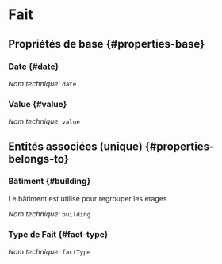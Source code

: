 # Fait
<!--- THIS FILE IS GENERATED PLEASE DO NOT EDIT IT DIRECTLY --->



<OH code="fact"/>


## Propriétés de base {#properties-base}

### Date {#date}



*Nom technique:* ```date```
<PH code="fact:date"/>

### Value {#value}



*Nom technique:* ```value```
<PH code="fact:value"/>


## Entités associées (unique) {#properties-belongs-to}

### Bâtiment {#building}

Le bâtiment est utilisé pour regrouper les étages

*Nom technique:* ```building```
<PH code="fact:building"/>

### Type de Fait {#fact-type}



*Nom technique:* ```factType```
<PH code="fact:factType"/>





